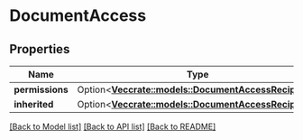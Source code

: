 # DocumentAccess

## Properties

Name | Type | Description | Notes
------------ | ------------- | ------------- | -------------
**permissions** | Option<[**Vec<crate::models::DocumentAccessRecipient>**](DocumentAccessRecipient.md)> |  | [optional]
**inherited** | Option<[**Vec<crate::models::DocumentAccessRecipient>**](DocumentAccessRecipient.md)> |  | [optional]

[[Back to Model list]](../README.md#documentation-for-models) [[Back to API list]](../README.md#documentation-for-api-endpoints) [[Back to README]](../README.md)



